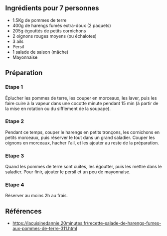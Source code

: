 ## Ingrédients pour 7 personnes

- 1.5Kg de pommes de terre
- 400g de harengs fumés extra-doux (2 paquets)
- 205g égouttés de petits cornichons
- 2 oignons rouges moyens (ou échalotes)
- 3 ails
- Persil
- 1 salade de saison (mâche)
- Mayonnaise

## Préparation

### Etape 1

Éplucher les pommes de terre, les couper en morceaux, les laver, puis les faire cuire à la vapeur dans une cocotte minute pendant 15 min (à partir de la mise en rotation ou du sifflement de la soupape).

### Etape 2

Pendant ce temps, couper le harengs en petits tronçons, les cornichons en petits morceaux, puis réserver le tout dans un grand saladier. Couper les oignons en morceaux, hacher l'ail, et les ajouter au reste de la préparation.

### Etape 3

Quand les pommes de terre sont cuites, les égoutter, puis les mettre dans le saladier. Pour finir, ajouter le persil et un peu de mayonnaise.

### Etape 4

Réserver au moins 2h au frais.

## Références

- <https://lacuisinedannie.20minutes.fr/recette-salade-de-harengs-fumes-aux-pommes-de-terre-311.html>

